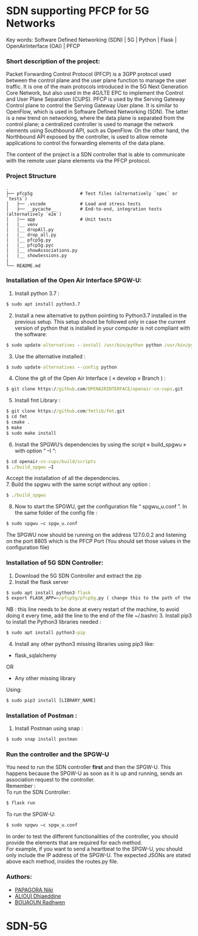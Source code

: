 # SDN supporting PFCP for 5G Networks

Key words: Software Defined Networking (SDN) | 5G | Python | Flask | OpenAirInterface (OAI) | PFCP 

### Short description of the project:
Packet Forwarding Control Protocol (PFCP) is a 3GPP protocol used between the control plane and the user plane function to manage the user traffic. It is one of the main protocols introduced in the 5G Next Generation Core Network, but also used in the 4G/LTE EPC to implement the Control and User Plane Separation (CUPS). PFCP is used by the Serving Gateway Control plane to control the Serving Gateway User plane. It is similar to OpenFlow, which is used in Software Defined Networking (SDN). The latter is a new trend on networking, where the data plane is separated from the control plane; a centralized controller is used to manage the network elements using Southbound API, such as OpenFlow. On the other hand, the Northbound API exposed by the controller, is used to allow remote applications to control the forwarding elements of the data plane.

The content of the project is a SDN controller that is able to communicate with the remote user plane elements via the PFCP protocol.

### Project Structure

    .
    ├── pfcp5g                  # Test files (alternatively `spec` or `tests`)
    │   ├── .vscode             # Load and stress tests
    │   ├── __pycache__         # End-to-end, integration tests (alternatively `e2e`)
    │   |── app                 # Unit tests
    |   |__ venv
    |   |__ dropAll.py
    |   |__ drop_all.py
    |   |__ pfcp5g.py
    |   |__ pfcp5g.pyc
    |   |__ showAssociations.py
    |   |__ showSessions.py
    |
    └── README.md


### Installation of the Open Air Interface SPGW-U:
1. Install python 3.7 :
```cmd
$ sudo apt install python3.7
```
2. Install a new alternative to python pointing to Python3.7 installed in the previous setup. This setup should be followed only in case the current version of python that is installed in your computer is not compliant with the software:
```cmd
$ sudo update-alternatives --install /usr/bin/python python /usr/bin/python3.7 1
```
3. Use the alternative installed :
```cmd
$ sudo update-alternatives --config python
```
4. Clone the git of the Open Air Interface ( « develop » Branch ) :
```cmd
$ git clone https://github.com/OPENAIRINTERFACE/openair-cn-cups.git
```
5. Install fmt Library :
```cmd
$ git clone https://github.com/fmtlib/fmt.git
$ cd fmt
$ cmake .
$ make
$ sudo make install
```

6. Install the SPGWU’s  dependencies by using the script « build_spgwu »  with option “ –I “:
```cmd
$ cd openair-cn-cups/build/scripts
$ ./build_spgwu –I
```
Accept the installation of all the dependencies.<br>
7. Build the spgwu with the same script without any option :
```cmd
$ ./build_spgwu
```
8. Now  to start the SPGWU, get the configuration file “ spgwu_u.conf ”. In the same folder of the config file :
```cmd
$ sudo spgwu –c spgw_u.conf
```
The SPGWU now should be running on the address 127.0.0.2 and listening on the port 8805 which is the PFCP Port (You should set those values in the configuration file)

### Installation of 5G SDN Controller:
1. Download the 5G SDN Controller and extract the zip
2. Install the flask server
```cmd
$ sudo apt install python3-flask
$ export FLASK_APP=~/pfcp5g/pfcp5g.py ( change this to the path of the file pfcp5g.py )
```
NB : this line needs to be done at every restart of the machine, to avoid doing it every time, add the line to the end of the file ~/.bashrc
3. Install pip3 to install the Python3 libraries needed :
```cmd
$ sudo apt install python3-pip
```
4. Install any other python3 missing libraries using pip3 like: <br>
- flask_sqlalchemy <br>

OR

- Any other missing library  <br>

Using:
```cmd
$ sudo pip3 install [LIBRARY_NAME]
```
### Installation of Postman :
1. Install Postman using snap :
```cmd
$ sudo snap install postman 
```

### Run the controller and the SPGW-U
You need to run the SDN controller **first** and then the SPGW-U. This happens because the SPGW-U as soon as it is up and running, sends an association request to the controller. <br>
Remember : <br>
	To run the SDN Controller:
  ```cmd
  $ flask run
  ```
To run the SPGW-U: 

  ```cmd
  $ sudo spgwu –c spgw_u.conf
   ```
In order to test the different functionalities of the controller, you should provide the elements that are required for each method.<br>
For example, if you want to send a heartbeat to the SPGW-U, you should only include the IP address of the SPGW-U. The expected JSONs are stated above each method, insides the routes.py file.


### Authors:
- [PAPAGORA Niki](https://www.linkedin.com/in/niki-papagora-467b5b184/)
- [ALIOUI Dhiaeddine](https://www.linkedin.com/in/dhiaeddine-alioui/)
- [BOUAOUN Radhwen](https://www.linkedin.com/in/radhwen-bouaoun/)

# SDN-5G
